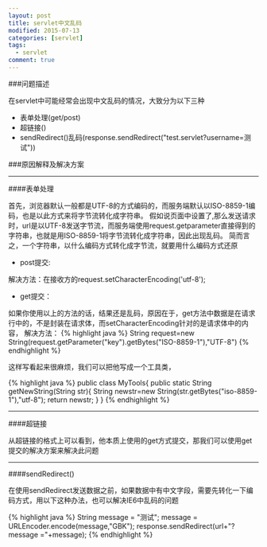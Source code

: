 ```yaml
---
layout: post
title: servlet中文乱码
modified: 2015-07-13
categories: [servlet]
tags:
  - servlet
comment: true
---
```


###问题描述


在servlet中可能经常会出现中文乱码的情况，大致分为以下三种
* 表单处理(get/post)
* 超链接(<a href="www.baidu.com?name=测试"></a>)
* sendRedirect()乱码(response.sendRedirect("test.servlet?username=测试"))

###原因解释及解决方案

------------------------------------------------------

####表单处理

首先，浏览器默认一般都是UTF-8的方式编码的，而服务端默认以ISO-8859-1编码，也是以此方式来将字节流转化成字符串。
假如说页面中设置了<code><meta charset=utf-8></code>,那么发送请求时，url是以UTF-8发送字节流，而服务端使用request.getparameter直接得到的字符串，也就是用ISO-8859-1将字节流转化成字符串，因此出现乱码。
简而言之，一个字符串，以什么编码方式转化成字节流，就要用什么编码方式还原

* post提交:

解决方法：在接收方的request.setCharacterEncoding('utf-8');

* get提交：

如果你使用以上的方法的话，结果还是乱码，原因在于，get方法中数据是在请求行中的，不是封装在请求体，而setCharacterEncoding针对的是请求体中的内容，
解决方法：
{% highlight java %}
String request=new String(request.getParameter("key").getBytes("ISO-8859-1"),"UTF-8")
{% endhighlight %}

这样写看起来很麻烦，我们可以把他写成一个工具类，

{% highlight java %}
public class MyTools{
	public static String getNewString(String str){
	String newstr=new String(str.getBytes("iso-8859-1"),"utf-8");
	return newstr;
	}
}
{% endhighlight %}

------------------------------------------------------


####超链接

从超链接的格式上可以看到，他本质上使用的get方式提交，那我们可以使用get提交的解决方案来解决此问题

------------------------------------------------------

####sendRedirect()

在使用sendRedirect发送数据之前，如果数据中有中文字段，需要先转化一下编码方式，用以下这种办法，也可以解决IE6中乱码的问题

{% highlight java %}
String message = "测试";
message = URLEncoder.encode(message,"GBK");
response.sendRedirect(url+"?message ="+message);
{% endhighlight %}
